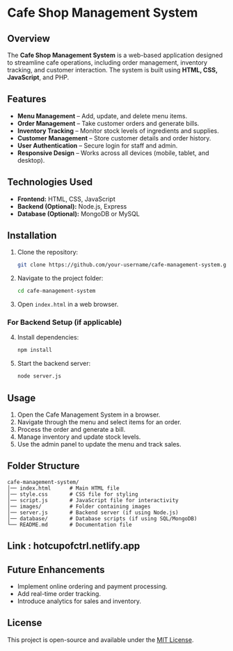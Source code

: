 # Cafe Shop Management System

## Overview
The **Cafe Shop Management System** is a web-based application designed to streamline cafe operations, including order management, inventory tracking, and customer interaction. The system is built using **HTML, CSS, JavaScript**, and PHP.

## Features
- **Menu Management** – Add, update, and delete menu items.
- **Order Management** – Take customer orders and generate bills.
- **Inventory Tracking** – Monitor stock levels of ingredients and supplies.
- **Customer Management** – Store customer details and order history.
- **User Authentication** – Secure login for staff and admin.
- **Responsive Design** – Works across all devices (mobile, tablet, and desktop).

## Technologies Used
- **Frontend:** HTML, CSS, JavaScript
- **Backend (Optional):** Node.js, Express
- **Database (Optional):** MongoDB or MySQL

## Installation
1. Clone the repository:
   ```sh
   git clone https://github.com/your-username/cafe-management-system.git
   ```
2. Navigate to the project folder:
   ```sh
   cd cafe-management-system
   ```
3. Open `index.html` in a web browser.

### For Backend Setup (if applicable)
4. Install dependencies:
   ```sh
   npm install
   ```
5. Start the backend server:
   ```sh
   node server.js
   ```

## Usage
1. Open the Cafe Management System in a browser.
2. Navigate through the menu and select items for an order.
3. Process the order and generate a bill.
4. Manage inventory and update stock levels.
5. Use the admin panel to update the menu and track sales.

## Folder Structure
```
cafe-management-system/
│── index.html      # Main HTML file
│── style.css       # CSS file for styling
│── script.js       # JavaScript file for interactivity
│── images/         # Folder containing images
│── server.js       # Backend server (if using Node.js)
│── database/       # Database scripts (if using SQL/MongoDB)
└── README.md       # Documentation file
```
## Link : hotcupofctrl.netlify.app
## Future Enhancements
- Implement online ordering and payment processing.
- Add real-time order tracking.
- Introduce analytics for sales and inventory.

## License
This project is open-source and available under the [MIT License](LICENSE).

